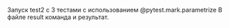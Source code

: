 Запуск test2 с 3 тестами с использованием @pytest.mark.parametrize
В файле result команда и результат.
